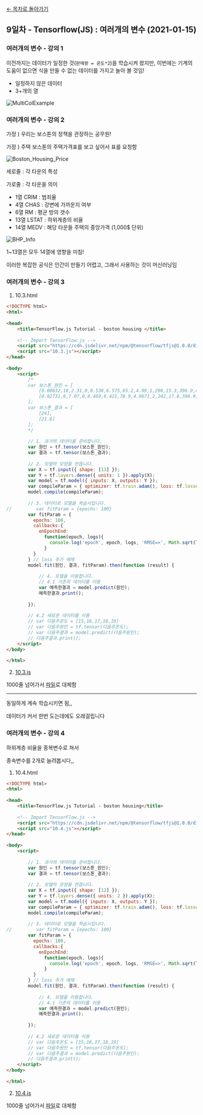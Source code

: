 [← 목차로 돌아가기](./README.md)

## 9일차 - Tensorflow(JS) : 여러개의 변수 (2021-01-15)

### 여러개의 변수 - 강의 1

이전까지는 데이터가 일정한 것(`판매량 = 온도*2`)을 학습시켜 왔지만, 이번에는 기계의 도움이 없으면 식을 만들 수 없는 데이터를 가지고 놀아 볼 것임!

- 일정하지 않은 데이터
- 3+개의 열

![MultiColExample](./Day9_MultiColExample.png)

### 여러개의 변수 - 강의 2

가정 ) 우리는 보스톤의 정책을 관장하는 공무원!

가정 ) 주택 보스톤의 주택가격표를 보고 싶어서 표를 요청함

![Boston_Housing_Price](./Day9_BHP.png)

세로줄 : 각 타운의 특성

가로줄 : 각 타운을 의미

- 1열 CRIM : 범죄율
- 4열 CHAS : 강변에 가까운지 여부
- 6열 RM : 평균 방의 갯수
- 13열 LSTAT : 하위계층의 비율
- 14열 MEDV : 해당 타운들 주택의 중앙가격 (1,000$ 단위)

![BHP_Info](./Day9_BHP_Info.png)

1~13열은 모두 14열에 영향을 미침!

이러한 복잡한 공식은 인간이 만들기 어렵고, 그래서 사용하는 것이 머신러닝임

### 여러개의 변수 - 강의 3

1. 10.3.html

```html
<!DOCTYPE html>
<html>
 
<head>
    <title>TensorFlow.js Tutorial - boston housing </title>
 
    <!-- Import TensorFlow.js -->
    <script src="https://cdn.jsdelivr.net/npm/@tensorflow/tfjs@1.0.0/dist/tf.min.js"></script>
    <script src="10.3.js"></script>
</head>
 
<body>
    <script>
        /*
        var 보스톤_원인 = [
            [0.00632,18,2.31,0,0.538,6.575,65.2,4.09,1,296,15.3,396.9,4.98],
            [0.02731,0,7.07,0,0.469,6.421,78.9,4.9671,2,242,17.8,396.9,9.14]
        ];
        var 보스톤_결과 = [
            [24], 
            [21.6]
        ];
        */
     
        // 1. 과거의 데이터를 준비합니다. 
        var 원인 = tf.tensor(보스톤_원인);
        var 결과 = tf.tensor(보스톤_결과);
 
        // 2. 모델의 모양을 만듭니다. 
        var X = tf.input({ shape: [13] });
        var Y = tf.layers.dense({ units: 1 }).apply(X);
        var model = tf.model({ inputs: X, outputs: Y });
        var compileParam = { optimizer: tf.train.adam(), loss: tf.losses.meanSquaredError }
        model.compile(compileParam);
 
        // 3. 데이터로 모델을 학습시킵니다. 
//         var fitParam = {epochs: 100}
        var fitParam = { 
          epochs: 100, 
          callbacks:{
            onEpochEnd:
              function(epoch, logs){
                console.log('epoch', epoch, logs, 'RMSE=>', Math.sqrt(logs.loss));
              }
          }
        } // loss 추가 예제
        model.fit(원인, 결과, fitParam).then(function (result) {
             
            // 4. 모델을 이용합니다. 
            // 4.1 기존의 데이터를 이용
            var 예측한결과 = model.predict(원인);
            예측한결과.print();
 
        });  
 
        // 4.2 새로운 데이터를 이용
        // var 다음주온도 = [15,16,17,18,19]
        // var 다음주원인 = tf.tensor(다음주온도);
        // var 다음주결과 = model.predict(다음주원인);
        // 다음주결과.print();
    </script>
</body>
 
</html>
```

2. [10.3.js](./10.3.js)

1000줄 넘어가서 [파일](./10.3.js)로 대체함

-----

동일하게 계속 학습시키면 됨,,

데이터가 커서 한번 도는데에도 오래걸립니다

### 여러개의 변수 - 강의 4

하위계층 비율을 종복변수로 쳐서

종속변수를 2개로 늘려봅시다,,

1. 10.4.html

```html
<!DOCTYPE html>
<html>
 
<head>
    <title>TensorFlow.js Tutorial - boston housing</title>
 
    <!-- Import TensorFlow.js -->
    <script src="https://cdn.jsdelivr.net/npm/@tensorflow/tfjs@1.0.0/dist/tf.min.js"></script>
    <script src="10.4.js"></script>
</head>
 
<body>
    <script>
     
        // 1. 과거의 데이터를 준비합니다. 
        var 원인 = tf.tensor(보스톤_원인);
        var 결과 = tf.tensor(보스톤_결과);
 
        // 2. 모델의 모양을 만듭니다. 
        var X = tf.input({ shape: [12] });
        var Y = tf.layers.dense({ units: 2 }).apply(X);
        var model = tf.model({ inputs: X, outputs: Y });
        var compileParam = { optimizer: tf.train.adam(), loss: tf.losses.meanSquaredError }
        model.compile(compileParam);
 
        // 3. 데이터로 모델을 학습시킵니다. 
//         var fitParam = {epochs: 100}
        var fitParam = { 
          epochs: 100, 
          callbacks:{
            onEpochEnd:
              function(epoch, logs){
                console.log('epoch', epoch, logs, 'RMSE=>', Math.sqrt(logs.loss));
              }
          }
        } // loss 추가 예제
        model.fit(원인, 결과, fitParam).then(function (result) {
             
            // 4. 모델을 이용합니다. 
            // 4.1 기존의 데이터를 이용
            var 예측한결과 = model.predict(원인);
            예측한결과.print();
 
        });  
 
        // 4.2 새로운 데이터를 이용
        // var 다음주온도 = [15,16,17,18,19]
        // var 다음주원인 = tf.tensor(다음주온도);
        // var 다음주결과 = model.predict(다음주원인);
        // 다음주결과.print();
    </script>
</body>
 
</html>
```

2. [10.4.js](./10.4.js)

1000줄 넘어가서 [파일](./10.4.js)로 대체함
